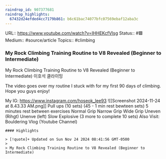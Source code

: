 ```yaml
---
raindrop_id: 907377681
raindrop_highlights:
  67432d24efded4cc7179b861: b6c61bac74077bfc07569ebaf12aba3c
---
```


URL:: https://www.youtube.com/watch?v=IHHEKcfVIsg
Status:: #🟥
Medium:: #source/article
Topics:: #climbing

### My Rock Climbing Training Routine to V8 Revealed (Beginner to Intermediate)

My Rock Climbing Training Routine to V8 Revealed (Beginner to Intermediate) 이호석 클라이밍

The video goes over my routine I stuck with for my first 90 days of climbing.
Hope you guys enjoy!

My IG: https://www.instagram.com/hoseok_lee93
![[Screenshot 2024-11-24 at 8.43.33 AM.png]]
Pull ups  (10 sets) (45 - 1 min rest bewteen sets)
5 minutes rest between exercises
Normal Grip
Narrow Grip
Wide Grip
Uneven (Rihgt)
Unenve (left)
Slow
Explosive
(3 more to complete 10 sets)
Also Visit: Bouldering Vlog (Youtube Channel)

```
#### Highlights

> [!quote]+ Updated on Sun Nov 24 2024 08:41:56 GMT-0500
>
> My Rock Climbing Training Routine to V8 Revealed (Beginner to Intermediate)
